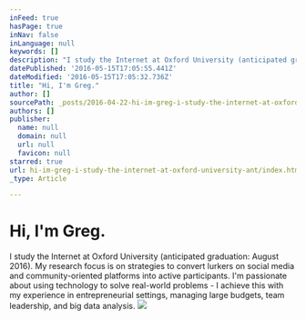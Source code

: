 ```yaml
---
inFeed: true
hasPage: true
inNav: false
inLanguage: null
keywords: []
description: "I study the Internet at Oxford University (anticipated graduation: August 2016). My research focus is on strategies to convert lurkers on social media and community-oriented platforms into active participants. I'm passionate about using technology to solve real-world problems - I achieve this with my experience in entrepreneurial settings, managing large budgets, team leadership, and big data analysis."
datePublished: '2016-05-15T17:05:55.441Z'
dateModified: '2016-05-15T17:05:32.736Z'
title: "Hi, I'm Greg."
author: []
sourcePath: _posts/2016-04-22-hi-im-greg-i-study-the-internet-at-oxford-university-ant.md
authors: []
publisher:
  name: null
  domain: null
  url: null
  favicon: null
starred: true
url: hi-im-greg-i-study-the-internet-at-oxford-university-ant/index.html
_type: Article

---
```

# Hi, I'm Greg.

I study the Internet at Oxford University (anticipated graduation: August 2016). My research focus is on strategies to convert lurkers on social media and community-oriented platforms into active participants. I'm passionate about using technology to solve real-world problems - I achieve this with my experience in entrepreneurial settings, managing large budgets, team leadership, and big data analysis.
![](https://the-grid-user-content.s3-us-west-2.amazonaws.com/17eeab7a-fc61-47b0-8302-7b7766893814.jpg)